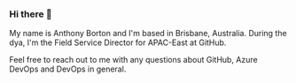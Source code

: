 ### Hi there 👋

My name is Anthony Borton and I'm based in Brisbane, Australia. During the dya, I'm the Field Service Director for APAC-East at GitHub.

Feel free to reach out to me with any questions about GitHub, Azure DevOps and DevOps in general.

<!--
**AnthonyBorton/AnthonyBorton** is a ✨ _special_ ✨ repository because its `README.md` (this file) appears on your GitHub profile.

Here are some ideas to get you started:

- 🔭 I’m currently working on ...
- 🌱 I’m currently learning ...
- 👯 I’m looking to collaborate on ...
- 🤔 I’m looking for help with ...
- 💬 Ask me about ...
- 📫 How to reach me: ...
- 😄 Pronouns: ...
- ⚡ Fun fact: ...
-->
